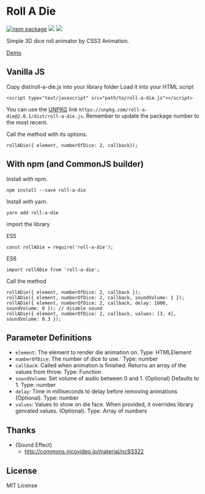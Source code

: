 # Roll A Die

[![npm package](https://img.shields.io/npm/v/roll-a-die.svg?style=flat-square)](https://www.npmjs.org/package/roll-a-die) ![](https://github.com/chukwumaijem/roll-a-die/workflows/NPM%20Test/badge.svg) ![](https://github.com/chukwumaijem/roll-a-die/workflows/NPM%20Publish/badge.svg)

Simple 3D dice roll animator by CSS3 Animation.

[Demo](https://codepen.io/chukwuma-ezumezu/pen/qYKOGW)

## Vanilla JS

Copy dist/roll-a-die.js into your library folder
Load it into your HTML script

```
<script type="text/javascript" src="path/to/roll-a-die.js"></script>
```

You can use the [UNPKG](https://unpkg.com) link `https://unpkg.com/roll-a-die@2.0.1/dist/roll-a-die.js`. Remember to update the package number to the most recent.

Call the method with its options.

```
rollADie({ element, numberOfDice: 2, callback});
```

## With npm (and CommonJS builder)

Install with npm.

```
npm install --save roll-a-die
```

Install with yarn.

```
yarn add roll-a-die
```

import the library

ES5

```
const rollADie = require('roll-a-die');
```

ES6

```
import rollADie from 'roll-a-die';
```

Call the method

```
rollADie({ element, numberOfDice: 2, callback });
rollADie({ element, numberOfDice: 2, callback, soundVolume: 1 });
rollADie({ element, numberOfDice: 2, callback, delay: 1000, soundVolume: 0 }); // disable sound
rollADie({ element, numberOfDice: 2, callback, values: [3, 4], soundVolume: 0.3 });
```

## Parameter Definitions

- `element`: The element to render die animation on. Type: HTMLElement
- `numberOfDice`: The number of dice to use.` Type: number
- `callback`: Called when animation is finished. Returns an array of the values from throw. Type: Function
- `soundVolume`: Set volume of audio between 0 and 1. (Optional) Defaults to 1. Type: number
- `delay`: Time in milliseconds to delay before removing animations (Optional). Type: number
- `values`: Values to show on die face. When provided, it overrides library genrated values. (Optional). Type: Array of numbers

## Thanks

- (Sound Effect)
  - http://commons.nicovideo.jp/material/nc93322

## License

MIT License
